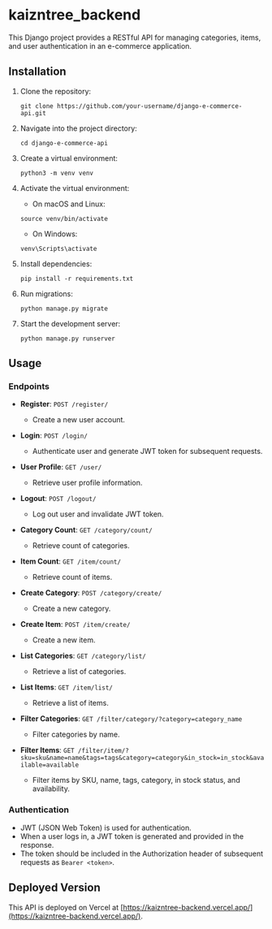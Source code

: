 # kaizntree_backend

This Django project provides a RESTful API for managing categories, items, and user authentication in an e-commerce application.

## Installation

1. Clone the repository:

    ```
    git clone https://github.com/your-username/django-e-commerce-api.git
    ```

2. Navigate into the project directory:

    ```
    cd django-e-commerce-api
    ```

3. Create a virtual environment:

    ```
    python3 -m venv venv
    ```

4. Activate the virtual environment:

    - On macOS and Linux:

    ```
    source venv/bin/activate
    ```

    - On Windows:

    ```
    venv\Scripts\activate
    ```

5. Install dependencies:

    ```
    pip install -r requirements.txt
    ```

6. Run migrations:

    ```
    python manage.py migrate
    ```

7. Start the development server:

    ```
    python manage.py runserver
    ```

## Usage

### Endpoints

-   **Register**: `POST /register/`

    -   Create a new user account.

-   **Login**: `POST /login/`

    -   Authenticate user and generate JWT token for subsequent requests.

-   **User Profile**: `GET /user/`

    -   Retrieve user profile information.

-   **Logout**: `POST /logout/`

    -   Log out user and invalidate JWT token.

-   **Category Count**: `GET /category/count/`

    -   Retrieve count of categories.

-   **Item Count**: `GET /item/count/`

    -   Retrieve count of items.

-   **Create Category**: `POST /category/create/`

    -   Create a new category.

-   **Create Item**: `POST /item/create/`

    -   Create a new item.

-   **List Categories**: `GET /category/list/`

    -   Retrieve a list of categories.

-   **List Items**: `GET /item/list/`

    -   Retrieve a list of items.

-   **Filter Categories**: `GET /filter/category/?category=category_name`

    -   Filter categories by name.

-   **Filter Items**: `GET /filter/item/?sku=sku&name=name&tags=tags&category=category&in_stock=in_stock&available=available`
    -   Filter items by SKU, name, tags, category, in stock status, and availability.

### Authentication

-   JWT (JSON Web Token) is used for authentication.
-   When a user logs in, a JWT token is generated and provided in the response.
-   The token should be included in the Authorization header of subsequent requests as `Bearer <token>`.

## Deployed Version

This API is deployed on Vercel at [https://kaizntree-backend.vercel.app/](https://kaizntree-backend.vercel.app/).
